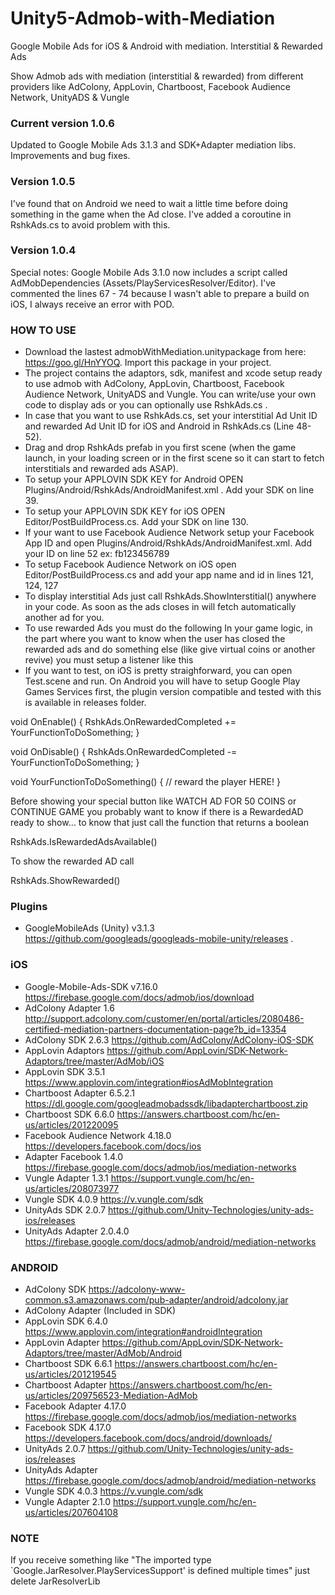 # Unity5-Admob-with-Mediation
Google Mobile Ads for iOS & Android with mediation.
Interstitial & Rewarded Ads

Show Admob ads with mediation (interstitial &amp; rewarded) from different providers like AdColony, AppLovin, Chartboost, Facebook Audience Network, UnityADS &amp; Vungle

### Current version 1.0.6 ###
Updated to Google Mobile Ads 3.1.3 and SDK+Adapter mediation libs. Improvements and bug fixes.

### Version 1.0.5 ###
I've found that on Android we need to wait a little time before doing something in the game when the Ad close. I've added a coroutine in RshkAds.cs to avoid problem with this.

### Version 1.0.4 ###
Special notes: Google Mobile Ads 3.1.0 now includes a script called AdMobDependencies (Assets/PlayServicesResolver/Editor). I've commented the lines 67 - 74 because I wasn't able to prepare a build on iOS, I always receive an error with POD.

### HOW TO USE ###

* Download the lastest admobWithMediation.unitypackage from here: https://goo.gl/HnYYOQ. 
Import this package in your project.
* The project contains the adaptors, sdk, manifest and xcode setup ready to use admob with AdColony, AppLovin, Chartboost, Facebook Audience Network, UnityADS and Vungle. You can write/use your own code to display ads or you can optionally use RshkAds.cs .
* In case that you want to use RshkAds.cs, set your interstitial Ad Unit ID and rewarded Ad Unit ID for iOS and Android in RshkAds.cs (Line 48-52).
* Drag and drop RshkAds prefab in you first scene (when the game launch, in your loading screen or in the first scene so it can start to fetch interstitials and rewarded ads ASAP).
* To setup your APPLOVIN SDK KEY for Android OPEN Plugins/Android/RshkAds/AndroidManifest.xml . Add your SDK on line 39.
* To setup your APPLOVIN SDK KEY for iOS OPEN Editor/PostBuildProcess.cs. Add your SDK on line 130.
* If your want to use Facebook Audience Network setup your Facebook App ID and open Plugins/Android/RshkAds/AndroidManifest.xml. Add your ID on line 52 ex: fb123456789
* To setup Facebook Audience Network on iOS open Editor/PostBuildProcess.cs and add your app name and id in lines 121, 124, 127
* To display interstitial Ads just call RshkAds.ShowInterstitial() anywhere in your code. As soon as the ads closes in will fetch automatically another ad for you.
* To use rewarded Ads you must do the following
In your game logic, in the part where you want to know when the user has closed the rewarded ads and do something else (like give virtual coins or another revive) you must setup a listener like this
* If you want to test, on iOS is pretty straighforward, you can open Test.scene and run. On Android you will have to setup Google Play Games Services first, the plugin version compatible and tested with this is available in releases folder.

void OnEnable()
{
 RshkAds.OnRewardedCompleted += YourFunctionToDoSomething;
}

void OnDisable()
{
 RshkAds.OnRewardedCompleted -= YourFunctionToDoSomething;
}

void YourFunctionToDoSomething()
{
 // reward the player HERE!
}

Before showing your special button like WATCH AD FOR 50 COINS or CONTINUE GAME you probably want to know if there is a RewardedAD ready to show... to know that just call the function that returns a boolean 

 RshkAds.IsRewardedAdsAvailable()

To show the rewarded AD call

 RshkAds.ShowRewarded()

### Plugins ###

* GoogleMobileAds (Unity) v3.1.3 https://github.com/googleads/googleads-mobile-unity/releases .

### iOS ###

* Google-Mobile-Ads-SDK v7.16.0
https://firebase.google.com/docs/admob/ios/download
* AdColony Adapter 1.6 
http://support.adcolony.com/customer/en/portal/articles/2080486-certified-mediation-partners-documentation-page?b_id=13354
* AdColony SDK 2.6.3 
https://github.com/AdColony/AdColony-iOS-SDK
* AppLovin Adaptors 
https://github.com/AppLovin/SDK-Network-Adaptors/tree/master/AdMob/iOS
* AppLovin SDK 3.5.1 
https://www.applovin.com/integration#iosAdMobIntegration
* Chartboost Adapter 6.5.2.1 
https://dl.google.com/googleadmobadssdk/libadapterchartboost.zip
* Chartboost SDK 6.6.0 
https://answers.chartboost.com/hc/en-us/articles/201220095
* Facebook Audience Network 4.18.0 
https://developers.facebook.com/docs/ios
* Adapter Facebook 1.4.0 
https://firebase.google.com/docs/admob/ios/mediation-networks
* Vungle Adapter 1.3.1 
https://support.vungle.com/hc/en-us/articles/208073977
* Vungle SDK 4.0.9 
https://v.vungle.com/sdk
* UnityAds SDK 2.0.7
https://github.com/Unity-Technologies/unity-ads-ios/releases
* UnityAds Adapter 2.0.4.0 
https://firebase.google.com/docs/admob/android/mediation-networks

### ANDROID ###

* AdColony SDK 
https://adcolony-www-common.s3.amazonaws.com/pub-adapter/android/adcolony.jar
* AdColony Adapter (Included in SDK)
* AppLovin SDK 6.4.0 
https://www.applovin.com/integration#androidIntegration
* AppLovin Adapter 
https://github.com/AppLovin/SDK-Network-Adaptors/tree/master/AdMob/Android
* Chartboost SDK 6.6.1 
https://answers.chartboost.com/hc/en-us/articles/201219545
* Chartboost Adapter 
https://answers.chartboost.com/hc/en-us/articles/209756523-Mediation-AdMob
* Facebook Adapter 4.17.0 
https://firebase.google.com/docs/admob/ios/mediation-networks
* Facebook SDK 4.17.0 
https://developers.facebook.com/docs/android/downloads/
* UnityAds 2.0.7
https://github.com/Unity-Technologies/unity-ads-ios/releases
* UnityAds Adapter
https://firebase.google.com/docs/admob/android/mediation-networks
* Vungle SDK 4.0.3 
https://v.vungle.com/sdk
* Vungle Adapter 2.1.0 
https://support.vungle.com/hc/en-us/articles/207604108

### NOTE ###
If you receive something like "The imported type `Google.JarResolver.PlayServicesSupport' is defined multiple times" just delete JarResolverLib

